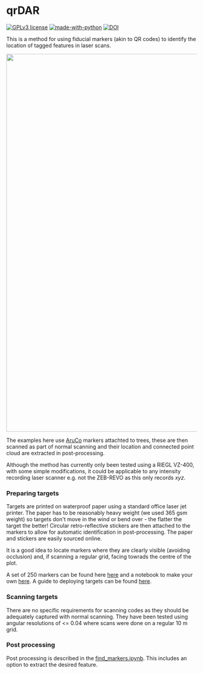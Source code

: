 # qrDAR
[![GPLv3 license](https://img.shields.io/badge/License-GPLv3-blue.svg)](http://perso.crans.org/besson/LICENSE.html)
[![made-with-python](https://img.shields.io/badge/Made%20with-Python-1f425f.svg)](https://www.python.org/)
[![DOI](https://zenodo.org/badge/158681566.svg)](https://zenodo.org/badge/latestdoi/158681566)

This is a method for using fiducial markers (akin to QR codes) to identify the location of tagged features in laser scans.

<p align="center"><img width=1000 src=http://www2.geog.ucl.ac.uk/~ucfaptv/qrdar_image.1.png></p>

The examples here use <a href=https://www.uco.es/investiga/grupos/ava/node/26>AruCo</a> markers attachted to trees, these are then scanned as part of normal scanning and their location and connected point cloud are extracted in post-processing. 

Although the method has currently only been tested using a RIEGL VZ-400, with some simple modifications, it could be applicable to any intensity recording laser scanner e.g. not the ZEB-REVO as this only records <i>xyz</i>.

### Preparing targets
Targets are printed on waterproof paper using a standard office laser jet printer. The paper has to be reasonably heavy weight (we used 365 gsm weight) so targets don't move in the wind or bend over - the flatter the target the better! Circular retro-reflective stickers are then attached to the markers to allow for automatic identification in post-processing. The paper and stickers are easily sourced online.

It is a good idea to locate markers where they are clearly visible (avoiding occlusion) and, if scanning a regular grid, facing towrads the centre of the plot.

A set of 250 markers can be found here <a href=https://github.com/philwilkes/qrdar/blob/master/markers/aruco_tags_16h3_000-249.pdf>here</a> and a notebook to make your own <a href=https://github.com/philwilkes/qrdar/blob/master/markers/create_markers.ipynb>here</a>. A guide to deploying targets can be found <a href="https://docs.google.com/document/d/1WuwAQ8iDk_QOwp7p3tvTk5mp5DD1B9hG0njXC-MNlBo/edit?usp=sharing">here</a>.

### Scanning targets
There are no specific requirements for scanning codes as they should be adequately captured with normal scanning. They have
been tested using angular resolutions of <= 0.04 where scans were done on a regular 10 m grid.

### Post processing
Post processing is described in the <a href=https://github.com/philwilkes/qrdar/blob/master/find_markers.ipynb>find_markers.ipynb</a>. This includes an option to extract the desired feature.
